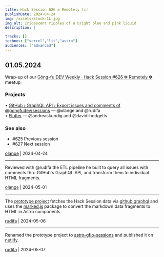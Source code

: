 ```yaml
---
title: Hack Session 626 ✼ Remotely (c)
publishDate: 2024-04-24
img: /assets/stock-1L.jpg
img_alt: Iridescent ripples of a bright blue and pink liquid
description: |

tracks: []
technos: ["vercel","lit","astro"]
audiences: ["advanced"]
---
```


## 01.05.2024

Wrap-up of our [Gōng-fu DEV Weekly · Hack Session #626 ✼ Remotely ✼](https://www.meetup.com/fr-FR/gōngfuio/events/300357083/) meetup.

### Projects

• [GitHub › GraphQL API › Export issues and comments of @gongfudev/sessions](https://github.com/rudifa/astro-gfio-sessions-comments) — @olange and @rudifa  
• [Flutter](https://flutter.dev) — @andreaskundig and @david-hodgetts

### See also

* #625 Previous session
* #627 Next session

[olange](https://github.com/olange) | 2024-04-24

<hr/>

Reviewed with @rudifa the ETL pipeline he built to query all issues with comments thru GitHub's GraphQL API, and transform them to individual HTML fragments.

[olange](https://github.com/olange) | 2024-05-01

<hr/>

The [prototype project](https://github.com/rudifa/astro-gfio-sessions-comments) fetches the Hack Session data via [github graphql](https://api.github.com/graphql) and uses the [marked.js](https://marked.js.org/) package to convert the markdown data fragments to HTML in Astro components.

[rudifa](https://github.com/rudifa) | 2024-05-06

<hr/>

Renamed the prototype project to [astro-gfio-sessions](https://github.com/rudifa/astro-gfio-sessions-comments.git) and published it on [netlify](https://astro-gfio-sessions.netlify.app/).

[rudifa](https://github.com/rudifa) | 2024-05-07


